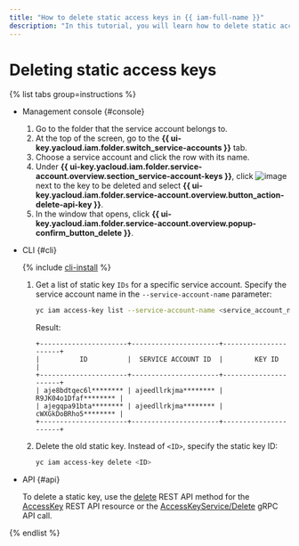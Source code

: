 ```yaml
---
title: "How to delete static access keys in {{ iam-full-name }}"
description: "In this tutorial, you will learn how to delete static access keys in {{ iam-full-name }} via the management console, CLI, and API."
---
```


# Deleting static access keys

{% list tabs group=instructions %}

- Management console {#console}

   1. Go to the folder that the service account belongs to.
   1. At the top of the screen, go to the **{{ ui-key.yacloud.iam.folder.switch_service-accounts }}** tab.
   1. Choose a service account and click the row with its name.
   1. Under **{{ ui-key.yacloud.iam.folder.service-account.overview.section_service-account-keys }}**, click ![image](../../../_assets/console-icons/ellipsis.svg) next to the key to be deleted and select **{{ ui-key.yacloud.iam.folder.service-account.overview.button_action-delete-api-key }}**.
   1. In the window that opens, click **{{ ui-key.yacloud.iam.folder.service-account.overview.popup-confirm_button_delete }}**.

- CLI {#cli}

   {% include [cli-install](../../../_includes/cli-install.md) %}

   1. Get a list of static key `IDs` for a specific service account. Specify the service account name in the `--service-account-name` parameter:

      ```bash
      yc iam access-key list --service-account-name <service_account_name>
      ```

      Result:

      ```text
      +----------------------+----------------------+----------------------+
      |          ID          |  SERVICE ACCOUNT ID  |        KEY ID        |
      +----------------------+----------------------+----------------------+
      | aje8bdtqec6l******** | ajeedllrkjma******** | R9JK04o1Dfaf******** |
      | ajegqpa91bta******** | ajeedllrkjma******** | cWXGkDoBRho5******** |
      +----------------------+----------------------+----------------------+
      ```

   1. Delete the old static key. Instead of `<ID>`, specify the static key ID:

      ```bash
      yc iam access-key delete <ID>
      ```

- API {#api}

   To delete a static key, use the [delete](../../api-ref/AccessKey/delete.md) REST API method for the [AccessKey](../../api-ref/AccessKey/index.md) REST API resource or the [AccessKeyService/Delete](../../api-ref/grpc/access_key_service.md#Delete) gRPC API call.

{% endlist %}